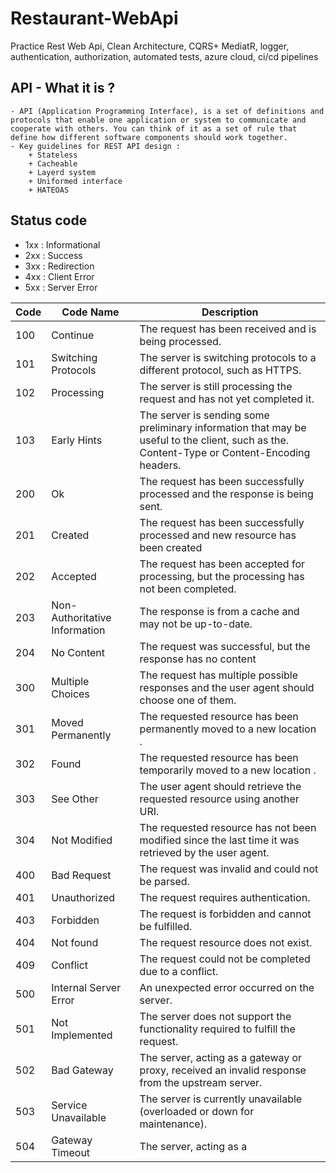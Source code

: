 # Restaurant-WebApi
Practice Rest Web Api, Clean Architecture,  CQRS+ MediatR, logger, authentication, authorization, automated tests, azure cloud, ci/cd pipelines

## API - What it is ?
    - API (Application Programming Interface), is a set of definitions and protocols that enable one application or system to communicate and cooperate with others. You can think of it as a set of rule that define how different software components should work together.
    - Key guidelines for REST API design : 
        + Stateless 
        + Cacheable
        + Layerd system
        + Uniformed interface 
        + HATEOAS

## Status code
- 1xx : Informational 
- 2xx : Success
- 3xx : Redirection 
- 4xx : Client Error    
- 5xx : Server Error

| Code  | Code Name                     | Description                                                                                                                                   |
|-------|-------------------------------|-----------------------------------------------------------------------------------------------------------------------------------------------|
| 100   | Continue                      | The request has been received and is being processed.                                                                                         |
| 101   | Switching Protocols           | The server is switching protocols to a different protocol, such as HTTPS.                                                                     |
| 102   | Processing                    | The server is still processing the request and has not yet completed it.                                                                      |
| 103   | Early Hints                   | The server is sending some preliminary information that may be useful to the client, such as the. Content-Type or Content-Encoding headers.   |
| 200   | Ok                            | The request has been successfully processed and the response is being sent.                                                                   |
| 201   | Created                       | The request has been successfully processed and new resource has been created                                                                 | 
| 202   | Accepted                      | The request has been accepted for processing, but the processing has not been completed.                                                      |
| 203   | Non-Authoritative Information | The response is from a cache and may not be up-to-date.                                                                                       |
| 204   | No Content                    | The request was successful, but the response has no content                                                                                   |
| 300   | Multiple Choices              | The request has multiple possible responses and the user agent should choose one of them.                                                     | 
| 301   | Moved Permanently             | The requested resource has been permanently moved to a new location .                                                                         | 
| 302   | Found                         | The requested resource has been temporarily moved to a new location .                                                                         |
| 303   | See Other                     | The user agent should retrieve the requested resource using another URI.                                                                      |
| 304   | Not Modified                  | The requested resource has not been modified since the last time it was retrieved by the user agent.                                          |
| 400   | Bad Request                   | The request was invalid and could not be parsed.                                                                                              |
| 401   | Unauthorized                  | The request requires authentication.                                                                                                          |
| 403   | Forbidden                     | The request is forbidden and cannot be fulfilled.                                                                                             |
| 404   | Not found                     | The request resource does not exist.                                                                                                          |
| 409   | Conflict                      | The request could not be completed due to a conflict.                                                                                         |
| 500   | Internal Server Error         | An unexpected error occurred on the server.                                                                                                   |
| 501   | Not Implemented               | The server does not support the functionality required to fulfill the request.                                                                |
| 502   | Bad Gateway                   | The server, acting as a gateway or proxy, received an invalid response from the upstream server.                                              |
| 503   | Service Unavailable           | The server is currently unavailable (overloaded or down for maintenance).                                                                     |
| 504   | Gateway Timeout               | The server, acting as a                                                                                                                       |




